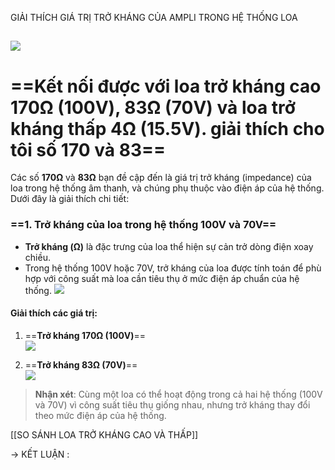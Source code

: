 GIẢI THÍCH GIÁ TRỊ TRỞ KHÁNG CỦA AMPLI  TRONG HỆ THỐNG LOA

![](https://i.imgur.com/gOROCqs.png)
---
# ==Kết nối được với loa trở kháng cao 170Ω (100V), 83Ω (70V) và loa trở kháng thấp 4Ω (15.5V). giải thích cho tôi số 170 và 83==


Các số **170Ω** và **83Ω** bạn đề cập đến là giá trị trở kháng (impedance) của loa trong hệ thống âm thanh, và chúng phụ thuộc vào điện áp của hệ thống. Dưới đây là giải thích chi tiết:
### ==1. **Trở kháng của loa trong hệ thống 100V và 70V**==

- **Trở kháng (Ω)** là đặc trưng của loa thể hiện sự cản trở dòng điện xoay chiều.
- Trong hệ thống 100V hoặc 70V, trở kháng của loa được tính toán để phù hợp với công suất mà loa cần tiêu thụ ở mức điện áp chuẩn của hệ thống.
![](https://i.imgur.com/MTEGM0d.png)


#### Giải thích các giá trị:

1. ==**Trở kháng 170Ω (100V)**==  
    ![](https://i.imgur.com/IkBPHPb.png)

    
2. ==**Trở kháng 83Ω (70V)**==  
    ![](https://i.imgur.com/lBjwBUX.png)

    

> **Nhận xét**: Cùng một loa có thể hoạt động trong cả hai hệ thống (100V và 70V) vì công suất tiêu thụ giống nhau, nhưng trở kháng thay đổi theo mức điện áp của hệ thống.


[[SO SÁNH LOA TRỞ KHÁNG CAO VÀ THẤP]]


-> KẾT LUẬN : 